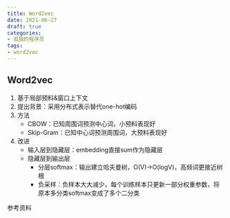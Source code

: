 ```yaml
---
title: Word2vec
date: 2021-06-27
draft: true
categories:
- 孤独的程序员
tags:
- word2vec
---
```


## Word2vec

1. 基于局部预料&窗口上下文
1. 提出背景：采用分布式表示替代one-hot编码
1. 方法
   * CBOW：已知周围词预测中心词，小预料表现好
   * Skip-Gram：已知中心词预测周围词，大预料表现好
1. 改进
   * 输入层到隐藏层：embedding直接sum作为隐藏层
   * 隐藏层到输出层
     * 分层softmax：输出建立哈夫曼树，O(V)->O(logV)，高频词更接近树根
     * 负采样：负样本大大减少，每个训练样本只更新一部分权重参数，将原本多分类softmax变成了多个二分类



参考资料



[1]:https://spaces.ac.cn/usr/uploads/2017/04/146269300.pdf "Deep Learning 实战之 word2vec"
[2]:https://arxiv.org/pdf/1310.4546.pdf "Distributed Representations of Words and Phrases and their Compositionality"
[3]:https://arxiv.org/pdf/1301.3781.pdf "Efficient Estimation of Word Representations in Vector Space"
[4]:https://github.com/renpengcheng-github/nlp/blob/master/3.word2vec/word2vec_中的数学原理详解.pdf "word2vec中的数学"



